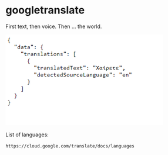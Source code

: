 # googletranslate
First text, then voice. Then ... the world.

![alt text](/my-first-api-call.png)

List of languages:
```
https://cloud.google.com/translate/docs/languages
```
